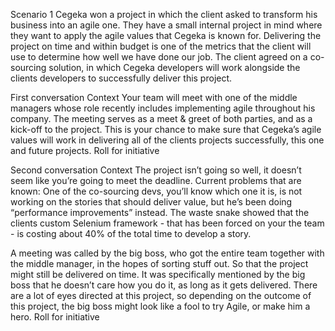 Scenario 1
Cegeka won a project in which the client asked to transform his business into an agile one.
They have a small internal project in mind where they want to apply the agile values that Cegeka is known for. Delivering the project on time and within budget is one of the metrics that the client will use to determine how well we have done our job.
The client agreed on a co-sourcing solution, in which Cegeka developers will work alongside the clients developers to successfully deliver this project.

First conversation
Context
Your team will meet with one of the middle managers whose role recently includes implementing agile throughout his company. The meeting serves as a meet & greet of both parties, and as a kick-off to the project. This is your chance to make sure that Cegeka’s agile values will work in delivering all of the clients projects successfully, this one and future projects.
Roll for initiative 

Second conversation
Context
The project isn’t going so well, it doesn’t seem like you’re going to meet the deadline.
Current problems that are known: 
One of the co-sourcing devs, you’ll know which one it is, is not working on the stories that should deliver value, but he’s been doing “performance improvements” instead.
The waste snake showed that the clients custom Selenium framework - that has been forced on your the team - is costing about 40% of the total time to develop a story.

A meeting was called by the big boss, who got the entire team together with the middle manager, in the hopes of sorting stuff out. So that the project might still be delivered on time. It was specifically mentioned by the big boss that he doesn’t care how you do it, as long as it gets delivered. There are a lot of eyes directed at this project, so depending on the outcome of this project, the big boss might look like a fool to try Agile, or make him a hero.
Roll for initiative 

